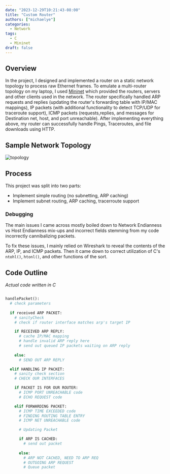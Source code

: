```yaml
---
date: "2023-12-29T10:21:43-08:00"
title: "Custom Router"
authors: ["michaelye"]
categories:
  - Network
tags:
  - C
  - Mininet
draft: false
---
```


## Overview
In the project, I designed and implemented a router on a static network topology to process raw Ethernet frames. To emulate a multi-router topology on my laptop, I used [Mininet](https://mininet.org/) which provided the routers, servers and other clients used in the network. The router specifically handled ARP requests and replies (updating the router's forwarding table with IP/MAC mappings), IP packets (with additional functionality to detect TCP/UDP for traceroute support), ICMP packets (requests,replies, and messages for Destination net, host, and port unreachable). After implementing everything above, my router can successfully handle Pings, Traceroutes, and file downloads using HTTP.

## Sample Network Topology
![topology](../../images/topology.jpg)

## Process

This project was split into two parts:
- Implement simple routing (no subnetting, ARP caching)
- Implement subnet routing, ARP caching, tracerroute support

### Debugging
The main issues I came across mostly boiled down to Network Endianness vs Host Endianness mix-ups and incorrect fields stemming from my code incorrectly cannibalizing packets.

To fix these issues, I mainly relied on Wireshark to reveal the contents of the ARP, IP, and ICMP packets.
Then it came down to correct utilization of C's `ntohl()`, `htonl()`, and other functions of the sort.

## Code Outline
*Actual code written in C*
```Python

handlePacket():
  # check parameters
  
  if received ARP PACKET:
    # sanityCheck
    # check if router interface matches arp's target IP

    if RECEIVED ARP REPLY:
      # cache IP/MAC mapping
      # handle invalid ARP reply here
      # send out queued IP packets waiting on ARP reply
    
    else:
      # SEND OUT ARP REPLY

  elif HANDLING IP PACKET:
    # sanity check section
    # CHECK OUR INTERFACES

    if PACKET IS FOR OUR ROUTER:
      # ICMP PORT UNREACHABLE code
      # ECHO REQUEST code

    elif FORWARDING PACKET:
      # ICMP TIME EXCEEDED code
      # FINDING ROUTING TABLE ENTRY
      # ICMP NET UNREACHABLE code

      # Updating Packet

      if ARP IS CACHED:
        # send out packet
      
      else:
        # ARP NOT CACHED, NEED TO ARP REQ
        # OUTGOING ARP REQUEST
        # Queue packet

```